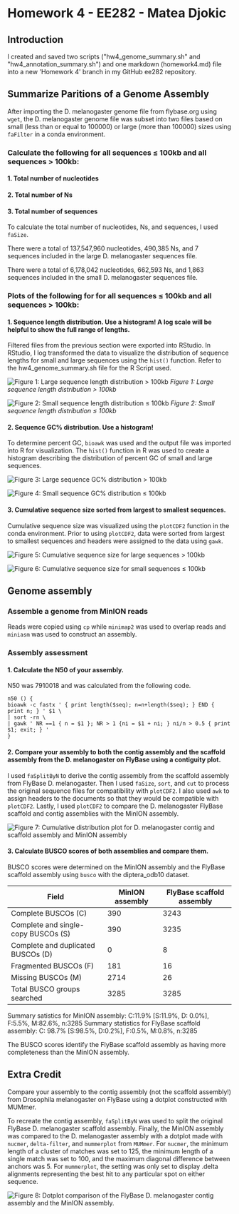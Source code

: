 # Homework 4 - EE282 - Matea Djokic

## Introduction
I created and saved two scripts ("hw4_genome_summary.sh" and 
"hw4_annotation_summary.sh") and one markdown (homework4.md) file into a new 
'Homework 4' branch in my GitHub ee282 repository. 

## Summarize Paritions of a Genome Assembly

After importing the D. melanogaster genome file from flybase.org using `wget`, the D. melanogaster genome file was subset into two files based on small (less than or equal to 100000) or large (more than 100000) sizes using `faFilter` in a conda environment.

### Calculate the following for all sequences ≤ 100kb and all sequences > 100kb:

#### 1. Total number of nucleotides

#### 2. Total number of Ns

#### 3. Total number of sequences

To calculate the total number of nucleotides, Ns, and sequences, I used `faSize`.

There were a total of 137,547,960 nucleotides, 490,385 Ns, and 7 sequences included in the large D. melanogaster sequences file.

There were a total of 6,178,042 nucleotides, 662,593 Ns, and 1,863 sequences included in the small D. melanogaster sequences file.

### Plots of the following for for all sequences ≤ 100kb and all sequences > 100kb:

#### 1. Sequence length distribution. Use a histogram! A log scale will be helpful to show the full range of lengths.

Filtered files from the previous section were exported into RStudio. In RStudio, I log transformed the data to visualize the distribution of sequence lengths for small and large sequences using the `hist()` function. Refer to the hw4_genome_summary.sh file for the R Script used.

![Figure 1: Large sequence length distribution > 100kb](https://github.com/mateadjokic/ee282/blob/homework4/output/figures/Dmel_large_seq_length.png?raw=true)
*Figure 1: Large sequence length distribution > 100kb*

![Figure 2: Small sequence length distribution ≤ 100kb](https://github.com/mateadjokic/ee282/blob/homework4/output/figures/Dmel_small_seq_length.png?raw=true)
*Figure 2: Small sequence length distribution ≤ 100kb*

#### 2. Sequence GC% distribution. Use a histogram!

To determine percent GC, `bioawk` was used and the output file was imported into R for visualization. The `hist()` function in R was used to create a histogram describing the distribution of percent GC of small and large sequences.

![Figure 3: Large sequence GC% distribution > 100kb](https://github.com/mateadjokic/ee282/blob/homework4/output/figures/FinalGCLargeHW4.png?raw=true)

![Figure 4: Small sequence GC% distribution ≤ 100kb](https://github.com/mateadjokic/ee282/blob/homework4/output/figures/FinalGCSmallHW4.png?raw=true)

#### 3. Cumulative sequence size sorted from largest to smallest sequences.

Cumulative sequence size was visualized using the `plotCDF2` function in the conda environment. Prior to using `plotCDF2`, data were sorted from largest to smallest sequences and headers were assigned to the data using `gawk`.

![Figure 5: Cumulative sequence size for large sequences  > 100kb](https://github.com/mateadjokic/ee282/blob/homework4/output/figures/CDFLarge.png?raw=true)

![Figure 6: Cumulative sequence size for small sequences ≤ 100kb](https://github.com/mateadjokic/ee282/blob/homework4/output/figures/CDFSmallUpdated.png?raw=true)

## Genome assembly
### Assemble a genome from MinION reads

Reads were copied using `cp` while `minimap2` was used to overlap reads and `miniasm` was used to construct an assembly.

### Assembly assessment

#### 1. Calculate the N50 of your assembly.

N50 was 7910018 and was calculated from the following code.

```
n50 () {
bioawk -c fastx ' { print length($seq); n=n+length($seq); } END { print n; } ' $1 \
| sort -rn \
| gawk ' NR ==1 { n = $1 }; NR > 1 {ni = $1 + ni; } ni/n > 0.5 { print $1; exit; } '
}
```

#### 2. Compare your assembly to both the contig assembly and the scaffold assembly from the D. melanogaster on FlyBase using a contiguity plot.

I used `faSplitByN` to derive the contig assembly from the scaffold assembly from FlyBase D. melanogaster. Then I used `faSize`, `sort`, and `cut` to process the original sequence files for compatibility with `plotCDF2`. I also used `awk` to assign headers to the documents so that they would be compatible with `plotCDF2`. Lastly, I used `plotCDF2` to compare the D. melanogaster FlyBase scaffold and contig assemblies with the MinION assembly.

![Figure 7: Cumulative distribution plot for D. melanogaster contig and scaffold assembly and MinION assembly](https://github.com/mateadjokic/ee282/blob/homework4/output/figures/CDF2.png?raw=true)


#### 3. Calculate BUSCO scores of both assemblies and compare them.

BUSCO scores were determined on the MinION assembly and the FlyBase scaffold assembly using `busco` with the diptera_odb10 dataset.

| Field | MinION assembly | FlyBase scaffold assembly |
| ----------- | ----------- | ----------- |
| Complete BUSCOs (C) | 390 | 3243 |
| Complete and single-copy BUSCOs (S) | 390 | 3235 |
| Complete and duplicated BUSCOs (D) | 0 | 8 |
| Fragmented BUSCOs (F) | 181 | 16|
| Missing BUSCOs (M) | 2714 | 26|
| Total BUSCO groups searched | 3285 | 3285 |

Summary satistics for MinION assembly: C:11.9% [S:11.9%, D: 0.0%], F:5.5%, M:82.6%, n:3285
Summary statistics for FlyBase scaffold assembly: C: 98.7% [S:98.5%, D:0.2%], F:0.5%, M:0.8%, n:3285

The BUSCO scores identify the FlyBase scaffold assembly as having more completeness than the MinION assembly.

## Extra Credit
Compare your assembly to the contig assembly (not the scaffold assembly!) from Drosophila melanogaster on FlyBase using a dotplot constructed with MUMmer.

To recreate the contig assembly, `faSplitByN` was used to split the original FlyBase D. melanogaster scaffold assembly. Finally, the MinION assembly was compared to the D. melanogaster assembly with a dotplot made with `nucmer`, `delta-filter`, and `mummerplot` from `MUMmer`. For `nucmer`, the minimum length of a cluster of matches was set to 125, the minimum length of a single match was set to 100, and the maximum diagonal difference between anchors was 5.  For `mummerplot`, the setting was only set to display .delta alignments representing the best hit to any particular spot on either sequence.

![Figure 8: Dotplot comparison of the FlyBase D. melanogaster contig assembly and the MinION assembly.](https://github.com/mateadjokic/ee282/blob/homework4/output/figures/flybase_unitigs.png?raw=true)

